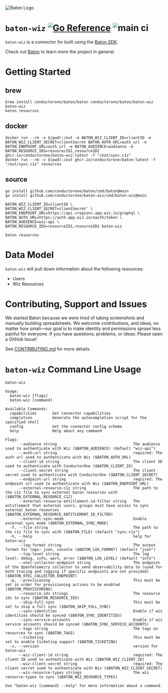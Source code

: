 ![Baton Logo](./docs/images/baton-logo.png)

# `baton-wiz` [![Go Reference](https://pkg.go.dev/badge/github.com/conductorone/baton-wiz.svg)](https://pkg.go.dev/github.com/conductorone/baton-wiz) ![main ci](https://github.com/conductorone/baton-wiz/actions/workflows/main.yaml/badge.svg)

`baton-wiz` is a connector for built using the [Baton SDK](https://github.com/conductorone/baton-sdk).

Check out [Baton](https://github.com/conductorone/baton) to learn more the project in general.

# Getting Started

## brew

```
brew install conductorone/baton/baton conductorone/baton/baton-wiz
baton-wiz
baton resources
```

## docker

```
docker run --rm -v $(pwd):/out -e BATON_WIZ_CLIENT_ID=clientID -e BATON_WIZ_CLIENT_SECRET=clientSecret BATON_AUTH_URL=auth_url -e BATON_ENDPOINT_URL=auth_url -e BATON_AUDIENCE=audience -e BATON_RESOURCE_IDS=resourecID1,resourceID2  ghcr.io/conductorone/baton-wiz:latest -f "/out/sync.c1z"
docker run --rm -v $(pwd):/out ghcr.io/conductorone/baton:latest -f "/out/sync.c1z" resources
```

## source

```
go install github.com/conductorone/baton/cmd/baton@main
go install github.com/conductorone/baton-wiz/cmd/baton-wiz@main

BATON_WIZ_CLIENT_ID=clientID \
BATON_WIZ_CLIENT_SECRET=clientSecret' \
BATON_ENDPOINT_URL=https://api.<region>.app.wiz.io/graphql \
BATON_AUTH_URL=https://auth.app.wiz.io/oauth/token \
BATON_AUDIENCE=wiz-api \
BATON_RESOURCE_IDS=resourceID1,resourceID2 baton-wiz

baton resources
```

# Data Model

`baton-wiz` will pull down information about the following resources:
- Users
- Wiz Resources

# Contributing, Support and Issues

We started Baton because we were tired of taking screenshots and manually
building spreadsheets. We welcome contributions, and ideas, no matter how
small&mdash;our goal is to make identity and permissions sprawl less painful for
everyone. If you have questions, problems, or ideas: Please open a GitHub Issue!

See [CONTRIBUTING.md](https://github.com/ConductorOne/baton/blob/main/CONTRIBUTING.md) for more details.

# `baton-wiz` Command Line Usage

```
baton-wiz

Usage:
  baton-wiz [flags]
  baton-wiz [command]

Available Commands:
  capabilities       Get connector capabilities
  completion         Generate the autocompletion script for the specified shell
  config             Get the connector config schema
  help               Help about any command

Flags:
      --audience string                                  The audience used to authenticate with Wiz ($BATON_AUDIENCE) (default "wiz-api")
      --auth-url string                                  required: The auth url used to authenticate with Wiz ($BATON_AUTH_URL)
      --client-id string                                 The client ID used to authenticate with ConductorOne ($BATON_CLIENT_ID)
      --client-secret string                             The client secret used to authenticate with ConductorOne ($BATON_CLIENT_SECRET)
      --endpoint-url string                              required: The endpoint url used to authenticate with Wiz ($BATON_ENDPOINT_URL)
      --external-resource-c1z string                     The path to the c1z file to sync external baton resources with ($BATON_EXTERNAL_RESOURCE_C1Z)
      --external-resource-entitlement-id-filter string   The entitlement that external users, groups must have access to sync external baton resources ($BATON_EXTERNAL_RESOURCE_ENTITLEMENT_ID_FILTER)
      --external-sync-mode                               Enable external sync mode ($BATON_EXTERNAL_SYNC_MODE)
  -f, --file string                                      The path to the c1z file to sync with ($BATON_FILE) (default "sync.c1z")
  -h, --help                                             help for baton-wiz
      --log-format string                                The output format for logs: json, console ($BATON_LOG_FORMAT) (default "json")
      --log-level string                                 The log level: debug, info, warn, error ($BATON_LOG_LEVEL) (default "info")
      --otel-collector-endpoint string                   The endpoint of the OpenTelemetry collector to send observability data to (used for both tracing and logging if specific endpoints are not provided) ($BATON_OTEL_COLLECTOR_ENDPOINT)
  -p, --provisioning                                     This must be set in order for provisioning actions to be enabled ($BATON_PROVISIONING)
      --resource-ids strings                             The resource ids to sync ($BATON_RESOURCE_IDS)
      --skip-full-sync                                   This must be set to skip a full sync ($BATON_SKIP_FULL_SYNC)
      --sync-identities                                  Enable if wiz identities should be synced ($BATON_SYNC_IDENTITIES)
      --sync-service-accounts                            Enable if wiz service accounts should be synced ($BATON_SYNC_SERVICE_ACCOUNTS)
      --tags string                                      The tags on resources to sync ($BATON_TAGS)
      --ticketing                                        This must be set to enable ticketing support ($BATON_TICKETING)
  -v, --version                                          version for baton-wiz
      --wiz-client-id string                             required: The client ID used to authenticate with Wiz ($BATON_WIZ_CLIENT_ID)
      --wiz-client-secret string                         required: The client secret used to authenticate with Wiz ($BATON_WIZ_CLIENT_SECRET)
      --wiz-resource-types strings                       The wiz resource-types to sync ($BATON_WIZ_RESOURCE_TYPES)

Use "baton-wiz [command] --help" for more information about a command.
